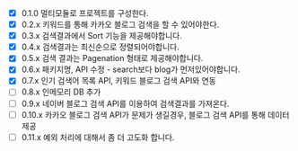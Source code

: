 - [x] 0.1.0 멀티모듈로 프로젝트를 구성한다.
- [x] 0.2.x 키워드를 통해 카카오 블로그 검색을 할 수 있어야한다.
- [x] 0.3.x 검색결과에서 Sort 기능을 제공해야합니다.
- [x] 0.4.x 검색결과는 최신순으로 정렬되어야합니다.
- [x] 0.5.x 검색 결과는 Pagenation 형태로 제공해야합니다.
- [x] 0.6.x 패키지명, API 수정 - search보다 blog가 먼저있어야합니다.
- [x] 0.7.x 인기 검색어 목록 API, 키워드 블로그 검색 API와 연동
- [ ] 0.8.x 인메모리 DB 추가 
- [ ] 0.9.x 네이버 블로그 검색 API를 이용하여 검색결과를 가져온다.
- [ ] 0.10.x 카카오 블로그 검색 API가 문제가 생길경우, 블로그 검색 API를 통해 데이터 제공
- [ ] 0.11.x 예외 처리에 대해서 좀 더 고도화 합니다.

